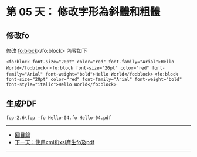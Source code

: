第 05 天： 修改字形為斜體和粗體
==========================================

修改fo
-------

修改 <fo:block></fo:block> 內容如下

` <fo:block font-size="20pt" color="red" font-family="Arial">Hello World</fo:block> `
` <fo:block font-size="20pt" color="red" font-family="Arial" font-weight="bold">Hello World</fo:block> `
` <fo:block font-size="20pt" color="red" font-family="Arial" font-weight="bold" font-style="italic">Hello World</fo:block> `

生成PDF
---------

` fop-2.6\fop -fo Hello-04.fo Hello-04.pdf `

-------

* [回目錄](../README.md)
* [下一天：使用xml和xsl產生fo及pdf](06.md)

-------


